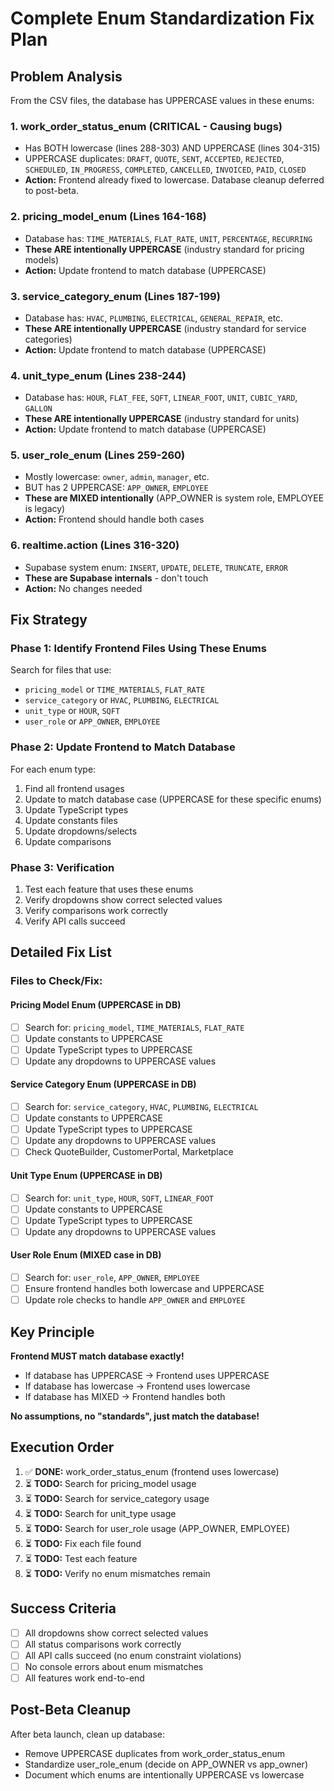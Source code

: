 # Complete Enum Standardization Fix Plan

## Problem Analysis

From the CSV files, the database has UPPERCASE values in these enums:

### 1. **work_order_status_enum** (CRITICAL - Causing bugs)
- Has BOTH lowercase (lines 288-303) AND UPPERCASE (lines 304-315)
- UPPERCASE duplicates: `DRAFT`, `QUOTE`, `SENT`, `ACCEPTED`, `REJECTED`, `SCHEDULED`, `IN_PROGRESS`, `COMPLETED`, `CANCELLED`, `INVOICED`, `PAID`, `CLOSED`
- **Action:** Frontend already fixed to lowercase. Database cleanup deferred to post-beta.

### 2. **pricing_model_enum** (Lines 164-168)
- Database has: `TIME_MATERIALS`, `FLAT_RATE`, `UNIT`, `PERCENTAGE`, `RECURRING`
- **These ARE intentionally UPPERCASE** (industry standard for pricing models)
- **Action:** Update frontend to match database (UPPERCASE)

### 3. **service_category_enum** (Lines 187-199)
- Database has: `HVAC`, `PLUMBING`, `ELECTRICAL`, `GENERAL_REPAIR`, etc.
- **These ARE intentionally UPPERCASE** (industry standard for service categories)
- **Action:** Update frontend to match database (UPPERCASE)

### 4. **unit_type_enum** (Lines 238-244)
- Database has: `HOUR`, `FLAT_FEE`, `SQFT`, `LINEAR_FOOT`, `UNIT`, `CUBIC_YARD`, `GALLON`
- **These ARE intentionally UPPERCASE** (industry standard for units)
- **Action:** Update frontend to match database (UPPERCASE)

### 5. **user_role_enum** (Lines 259-260)
- Mostly lowercase: `owner`, `admin`, `manager`, etc.
- BUT has 2 UPPERCASE: `APP_OWNER`, `EMPLOYEE`
- **These are MIXED intentionally** (APP_OWNER is system role, EMPLOYEE is legacy)
- **Action:** Frontend should handle both cases

### 6. **realtime.action** (Lines 316-320)
- Supabase system enum: `INSERT`, `UPDATE`, `DELETE`, `TRUNCATE`, `ERROR`
- **These are Supabase internals** - don't touch
- **Action:** No changes needed

## Fix Strategy

### Phase 1: Identify Frontend Files Using These Enums
Search for files that use:
- `pricing_model` or `TIME_MATERIALS`, `FLAT_RATE`
- `service_category` or `HVAC`, `PLUMBING`, `ELECTRICAL`
- `unit_type` or `HOUR`, `SQFT`
- `user_role` or `APP_OWNER`, `EMPLOYEE`

### Phase 2: Update Frontend to Match Database
For each enum type:
1. Find all frontend usages
2. Update to match database case (UPPERCASE for these specific enums)
3. Update TypeScript types
4. Update constants files
5. Update dropdowns/selects
6. Update comparisons

### Phase 3: Verification
1. Test each feature that uses these enums
2. Verify dropdowns show correct selected values
3. Verify comparisons work correctly
4. Verify API calls succeed

## Detailed Fix List

### Files to Check/Fix:

#### Pricing Model Enum (UPPERCASE in DB)
- [ ] Search for: `pricing_model`, `TIME_MATERIALS`, `FLAT_RATE`
- [ ] Update constants to UPPERCASE
- [ ] Update TypeScript types to UPPERCASE
- [ ] Update any dropdowns to UPPERCASE values

#### Service Category Enum (UPPERCASE in DB)
- [ ] Search for: `service_category`, `HVAC`, `PLUMBING`, `ELECTRICAL`
- [ ] Update constants to UPPERCASE
- [ ] Update TypeScript types to UPPERCASE
- [ ] Update any dropdowns to UPPERCASE values
- [ ] Check QuoteBuilder, CustomerPortal, Marketplace

#### Unit Type Enum (UPPERCASE in DB)
- [ ] Search for: `unit_type`, `HOUR`, `SQFT`, `LINEAR_FOOT`
- [ ] Update constants to UPPERCASE
- [ ] Update TypeScript types to UPPERCASE
- [ ] Update any dropdowns to UPPERCASE values

#### User Role Enum (MIXED case in DB)
- [ ] Search for: `user_role`, `APP_OWNER`, `EMPLOYEE`
- [ ] Ensure frontend handles both lowercase and UPPERCASE
- [ ] Update role checks to handle `APP_OWNER` and `EMPLOYEE`

## Key Principle

**Frontend MUST match database exactly!**

- If database has UPPERCASE → Frontend uses UPPERCASE
- If database has lowercase → Frontend uses lowercase
- If database has MIXED → Frontend handles both

**No assumptions, no "standards", just match the database!**

## Execution Order

1. ✅ **DONE:** work_order_status_enum (frontend uses lowercase)
2. ⏳ **TODO:** Search for pricing_model usage
3. ⏳ **TODO:** Search for service_category usage
4. ⏳ **TODO:** Search for unit_type usage
5. ⏳ **TODO:** Search for user_role usage (APP_OWNER, EMPLOYEE)
6. ⏳ **TODO:** Fix each file found
7. ⏳ **TODO:** Test each feature
8. ⏳ **TODO:** Verify no enum mismatches remain

## Success Criteria

- [ ] All dropdowns show correct selected values
- [ ] All status comparisons work correctly
- [ ] All API calls succeed (no enum constraint violations)
- [ ] No console errors about enum mismatches
- [ ] All features work end-to-end

## Post-Beta Cleanup

After beta launch, clean up database:
- Remove UPPERCASE duplicates from work_order_status_enum
- Standardize user_role_enum (decide on APP_OWNER vs app_owner)
- Document which enums are intentionally UPPERCASE vs lowercase

